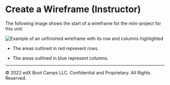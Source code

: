 # Create a Wireframe (Instructor)

The following image shows the start of a wireframe for the mini-project for this unit:

![Example of an unfinished wireframe with its row and columns highlighted](./assets/Images/01-unfinished-wireframe.png)
* The areas outlined in red represent rows.

* The areas outlined in blue represent columns.

---
© 2022 edX Boot Camps LLC. Confidential and Proprietary. All Rights Reserved.